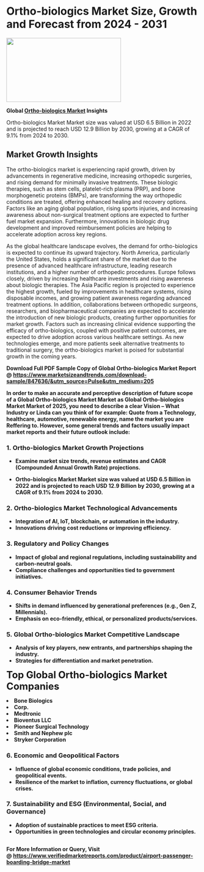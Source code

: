 <H1>Ortho-biologics Market Size, Growth and Forecast from 2024 - 2031</H1><img class="aligncenter size-medium wp-image-584254" src="https://thirdeyenews.in/wp-content/uploads/2024/09/Global-Market-Research-300x168.jpeg" alt="" width="300" height="168" /><p><strong>Global&nbsp;<a href="https://www.marketsizeandtrends.com/download-sample/847636/&amp;utm_source=Pulse&amp;utm_medium=205">Ortho-biologics Market</a> Insights</strong></p><p>Ortho-biologics Market Market size was valued at USD 6.5 Billion in 2022 and is projected to reach USD 12.9 Billion by 2030, growing at a CAGR of 9.1% from 2024 to 2030.</p><p><h2>Market Growth Insights</h2> <p>The ortho-biologics market is experiencing rapid growth, driven by advancements in regenerative medicine, increasing orthopedic surgeries, and rising demand for minimally invasive treatments. These biologic therapies, such as stem cells, platelet-rich plasma (PRP), and bone morphogenetic proteins (BMPs), are transforming the way orthopedic conditions are treated, offering enhanced healing and recovery options. Factors like an aging global population, rising sports injuries, and increasing awareness about non-surgical treatment options are expected to further fuel market expansion. Furthermore, innovations in biologic drug development and improved reimbursement policies are helping to accelerate adoption across key regions.</p> <p><strong></strong></p> <p>As the global healthcare landscape evolves, the demand for ortho-biologics is expected to continue its upward trajectory. North America, particularly the United States, holds a significant share of the market due to the presence of advanced healthcare infrastructure, leading research institutions, and a higher number of orthopedic procedures. Europe follows closely, driven by increasing healthcare investments and rising awareness about biologic therapies. The Asia Pacific region is projected to experience the highest growth, fueled by improvements in healthcare systems, rising disposable incomes, and growing patient awareness regarding advanced treatment options. In addition, collaborations between orthopedic surgeons, researchers, and biopharmaceutical companies are expected to accelerate the introduction of new biologic products, creating further opportunities for market growth. Factors such as increasing clinical evidence supporting the efficacy of ortho-biologics, coupled with positive patient outcomes, are expected to drive adoption across various healthcare settings. As new technologies emerge, and more patients seek alternative treatments to traditional surgery, the ortho-biologics market is poised for substantial growth in the coming years.</p> <p><strong></p><p><span class=""><strong>Download Full PDF Sample Copy of Global Ortho-biologics Market Report</strong> @ <a href="https://www.marketsizeandtrends.com/download-sample/847636/&amp;utm_source=Pulse&amp;utm_medium=205" target="_blank">https://www.marketsizeandtrends.com/download-sample/847636/&amp;utm_source=Pulse&amp;utm_medium=205</a></span></p><p>In order to make an accurate and perceptive description of future scope of a Global&nbsp;Ortho-biologics Market Market as Global&nbsp;Ortho-biologics Market Market of 2025, you need to describe a clear Vision &ndash; What Industry or Linda can you think of for example: Quote from a Technology, healthcare, automotive, renewable energy, name the market you are Reffering to. However, some general trends and factors usually impact market reports and their future outlook include:</p><h3>1.&nbsp;<strong>Ortho-biologics Market Growth Projections</strong></h3><ul><li>Examine market size trends, revenue estimates and CAGR (Compounded Annual Growth Rate) projections.</li><li><p>Ortho-biologics Market Market size was valued at USD 6.5 Billion in 2022 and is projected to reach USD 12.9 Billion by 2030, growing at a CAGR of 9.1% from 2024 to 2030.</p></li></ul><h3>2.&nbsp;<strong>Ortho-biologics Market Technological Advancements</strong></h3><ul><li>Integration of AI, IoT, blockchain, or automation in the industry.</li><li>Innovations driving cost reductions or improving efficiency.</li></ul><h3>3.&nbsp;<strong>Regulatory and Policy Changes</strong></h3><ul><li>Impact of global and regional regulations, including sustainability and carbon-neutral goals.</li><li>Compliance challenges and opportunities tied to government initiatives.</li></ul><h3>4.&nbsp;<strong>Consumer Behavior Trends</strong></h3><ul><li>Shifts in demand influenced by generational preferences (e.g., Gen Z, Millennials).</li><li>Emphasis on eco-friendly, ethical, or personalized products/services.</li></ul><h3>5.&nbsp;<strong>Global Ortho-biologics Market Competitive Landscape</strong></h3><ul><li>Analysis of key players, new entrants, and partnerships shaping the industry.</li><li>Strategies for differentiation and market penetration.</li></ul><p data-pm-slice="1 1 []"><span style="color: inherit; font-family: inherit; font-size: 25px;">Top Global Ortho-biologics Market Companies</span></p><div class="" data-test-id=""><p><li>Bone Biologics</li><li> Corp.</li><li> Medtronic</li><li> Bioventus LLC</li><li> Pioneer Surgical Technology</li><li> Smith and Nephew plc</li><li> Stryker Corporation</li></p></div><h3>6.&nbsp;<strong>Economic and Geopolitical Factors</strong></h3><ul><li>Influence of global economic conditions, trade policies, and geopolitical events.</li><li>Resilience of the market to inflation, currency fluctuations, or global crises.</li></ul><h3>7.&nbsp;<strong>Sustainability and ESG (Environmental, Social, and Governance)</strong></h3><ul><li>Adoption of sustainable practices to meet ESG criteria.</li><li>Opportunities in green technologies and circular economy principles.</li></ul><h2><strong style="font-size: 14px;">For More Information or Query, Visit @&nbsp;</strong><a style="background-color: #ffffff; font-size: 14px;" href="https://www.marketsizeandtrends.com/report/ortho-biologics-market/" target="_blank">https://www.verifiedmarketreports.com/product/airport-passenger-boarding-bridge-market</a></h2>
